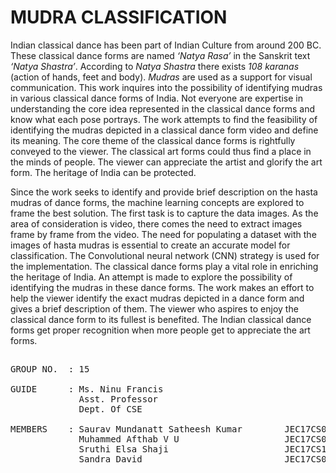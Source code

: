 # MUDRA CLASSIFICATION

Indian classical dance has been part of Indian Culture from around 200 BC. These classical dance forms are named *‘Natya Rasa’* in the Sanskrit text *‘Natya Shastra’*. According to *Natya Shastra* there exists *108 karanas* (action of hands, feet and body). *Mudras*  are used as a support for visual communication. This work inquires into the possibility of identifying mudras in various classical dance forms of India. Not everyone are expertise in understanding the core idea represented in the classical dance forms and know what each pose portrays. The work attempts to find the feasibility of identifying the mudras depicted in a classical dance form video and define its meaning. The core theme of the classical dance forms is rightfully conveyed to the viewer. The classical art forms could thus find a place in the minds of people. The viewer can appreciate the artist and glorify the art form. The heritage of India can be protected. 

Since the work seeks to identify and provide brief description on the hasta mudras of dance forms, the machine learning concepts are explored to frame the best solution. The first task is to capture the data images. As the area of consideration is video, there comes the need to extract images frame by frame from the video. The need for populating a dataset with the images of hasta mudras is essential to create an accurate model for classification. The Convolutional neural network (CNN) strategy is used for the implementation. The classical dance forms play a vital role in enriching the heritage of India. An attempt is made to explore the possibility of identifying the mudras in these dance forms. The work makes an effort to help the viewer identify the exact mudras depicted in a dance form and gives a brief description of them. The viewer who aspires to enjoy the classical dance form to its fullest is benefited. The Indian classical dance forms get proper recognition when more people get to appreciate the art forms.  

##
<pre>
GROUP NO.  : 15

GUIDE      : Ms. Ninu Francis  
             Asst. Professor  
             Dept. Of CSE
                 
MEMBERS    : Saurav Mundanatt Satheesh Kumar        JEC17CS091  
             Muhammed Afthab V U                    JEC17CS070  
             Sruthi Elsa Shaji                      JEC17CS100  
             Sandra David                           JEC17CS084
</pre>
